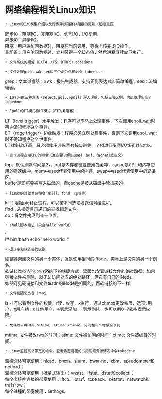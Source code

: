# 网络编程相关Linux知识

    • Linux的I/O模型介绍以及同步异步阻塞非阻塞的区别（超级重要）
同步IO：阻塞I/O，非阻塞I/O，信号I/O，I/O复用。  
异步IO：异步I/O。  
阻塞：用户进访问数据时，阻塞在当前调用，等待内核完成IO操作。  
非阻塞：用户访问数据时，立刻获得一个状态值，然后进程继续向下执行。  

    • 文件系统的理解（EXT4，XFS，BTRFS）tobedone
    
    • 文件处理grep,awk,sed这三个命令必知必会 tobedone
grep：文本过滤器；awk：报告生成器，支持正则表达式和简单编程；sed：流编辑器。  

    • IO复用的三种方法（select,poll,epoll）深入理解，包括三者区别，内部原理实现？tobedone 

    • Epoll的ET模式和LT模式（ET的非阻塞）  
LT（level trigger）水平触发：程序可以不马上处理事件，下次调用epoll_wait时再次通知程序这个事件。  
ET（edge trigger）边缘触发：程序必须立刻处理事件，否则下次调用epoll_wait时不通知程序这个世事件。  
ET效率比LT高，且必须使用非阻塞套接口避免一个fd进行阻塞I/O饿死其它fds。  

    • 查询进程占用CPU的命令（注意要了解到used，buf，cache代表意义）  
top，默认刷新时间是2s，buf是内存和硬盘使用的缓冲，cache是CPU和内存使用的高速缓冲，mem中used代表使用中的内存，swap中used代表使用中的交换区。  
buffer是即将要被写入磁盘的，而cache是被从磁盘中读出来的。  

    • linux的其他常见命令（kill，find，cp等等）  
kill：根据pid终止进程，可以按不同选项发送信号给进程。  
find：从指定目录递归的查找指定文件。   
cp：将文件拷贝到某一位置。  

    • shell脚本用法（只会hello world）  
''  
!# bim/bash
echo 'hello world'
''  

    • 硬连接和软连接的区别  
硬链接创建文件的另一个实体，但是使用相同的iNode，实际上是文件的另一个别名。  
软链接类似Windows系统下的快捷方式，里面包含着链接文件的绝对路径，如果链接文件被删除，就无法访问对应的绝对路径，但它有自己的iNode。  
如图可见硬链接和文件testln的iNode是相同的，而软链接的不一样。  
 
    • 文件权限怎么看（rwx）  
ls -l 可以看到文件的权限，r读，w写，x执行，通过chmod更改权限，选项u用户，g用户组，o其他用户，+表示添加，-表示删除，也可以用0~7数字表示权限。  

    • 文件的三种时间（mtime, atime，ctime），分别在什么时候会改变  
mtime: 文件被改rwx的时间；atime: 文件被访问的时间；ctime: 文件被编辑的时间。  

    • Linux监控网络带宽的命令，查看特定进程的占用网络资源情况命令tobedone  
监控总体带宽使用：nload、bmon、slurm、bwm-ng、cbm、speedometer和netload；  
监控总体带宽使用（批量式输出）：vnstat、ifstat、dstat和collectl；  
每个套接字连接的带宽使用：iftop、iptraf、tcptrack、pktstat、netwatch和trafshow；  
每个进程的带宽使用：nethogs。  
